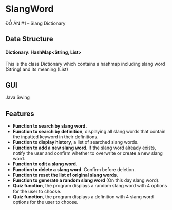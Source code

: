 # SlangWord
ĐỒ ÁN #1 – Slang Dictionary

## Data Structure
#### Dictionary: HashMap<String, List<String>>
This is the class Dictionary which contains a hashmap including slang word (String) and its meaning (List<String>)

## GUI
Java Swing

## Features
- **Function to search by slang word.**
- **Function to search by definition**, displaying all slang words that contain the inputted keyword in their definitions.
- **Function to display history**, a list of searched slang words.
- **Function to add a new slang word**. If the slang word already exists, notify the user and confirm whether to overwrite or create a new slang word.
- **Function to edit a slang word**.
- **Function to delete a slang word**. Confirm before deletion.
- **Function to reset the list of original slang words**.
- **Function to generate a random slang word** (On this day slang word).
- **Quiz function**, the program displays a random slang word with 4 options for the user to choose.
- **Quiz function**, the program displays a definition with 4 slang word options for the user to choose.

